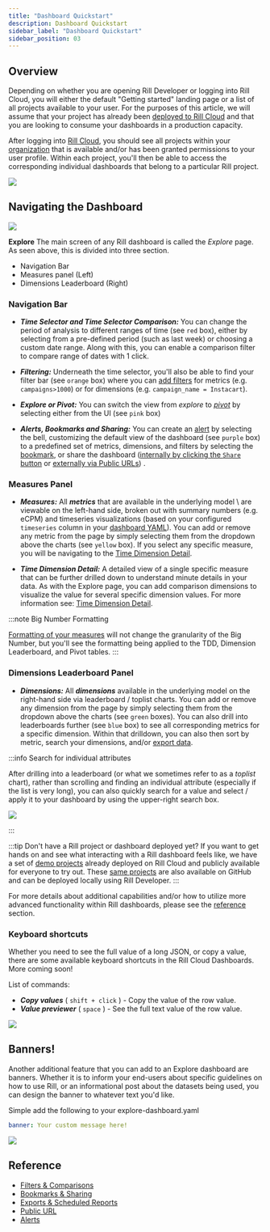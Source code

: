 ```yaml
---
title: "Dashboard Quickstart"
description: Dashboard Quickstart
sidebar_label: "Dashboard Quickstart"
sidebar_position: 03
---
```



## Overview


Depending on whether you are opening Rill Developer or logging into Rill Cloud, you will either the default "Getting started" landing page or a list of all projects available to your user. For the purposes of this article, we will assume that your project has already been [deployed to Rill Cloud](/deploy/deploy-dashboard/) and that you are looking to consume your dashboards in a production capacity.


After logging into [Rill Cloud](https://ui.rilldata.com), you should see all projects within your [organization](/manage/organization-management#organization) that is available and/or has been granted permissions to your user profile. Within each project, you'll then be able to access the corresponding individual dashboards that belong to a particular Rill project. 

<img src = '/img/explore/dashboard101/rill-cloud-landing-page.png' class='rounded-gif' />
<br />


## Navigating the Dashboard

<img src = '/img/explore/dashboard101/quickstart.png' class='rounded-gif' />
<br />


**Explore** 
The main screen of any Rill dashboard is called the _Explore_ page. As seen above, this is divided into three section. 

- Navigation Bar
- Measures panel (Left)
- Dimensions Leaderboard (Right)

### Navigation Bar

- _**Time Selector and Time Selector Comparison:**_ You can change the period of analysis to different ranges of time (see `red` box), either by selecting from a pre-defined period (such as last week) or choosing a custom date range. Along with this, you can enable a comparison filter to compare range of dates with 1 click.

- _**Filtering:**_ Underneath the time selector, you'll also be able to find your filter bar (see `orange` box) where you can [add filters](/explore/filters/filters.md) for metrics (e.g. `campaigns>1000`) or for dimensions (e.g. `campaign_name = Instacart`).

- _**Explore or Pivot:**_ You can switch the view from _explore_ to [_pivot_](https://docs.rilldata.com/explore/filters/pivot) by selecting either from the UI (see `pink` box)

- _**Alerts, Bookmarks and Sharing:**_ You can create an [alert](/explore/alerts/alerts.md) by selecting the bell, customizing the default view of the dashboard (see `purple` box) to a predefined set of metrics, dimensions, and filters by selecting the [bookmark](../bookmarks.md), or share the dashboard ([internally by clicking the `Share` button](/manage/user-management#admin-invites-user-from-rill-cloud) or [externally via Public URLs](../public-url.md)) .


### Measures Panel

- _**Measures:**_  All _**metrics**_ that are available in the underlying model \ are viewable on the left-hand side, broken out with summary numbers (e.g. eCPM) and timeseries visualizations (based on your configured `timeseries` column in your [dashboard YAML](/reference/project-files/explore-dashboards.md)). You can add or remove any metric from the page by simply selecting them from the dropdown above the charts (see `yellow` box). If you select any specific measure, you will be navigating to the [Time Dimension Detail](/explore/dashboard-101/tdd).

- _**Time Dimension Detail:**_ A detailed view of a single specific measure that can be further drilled down to understand minute details in your data. As with the Explore page, you can add comparison dimensions to visualize the value for several specific dimension values. For more information see: [Time Dimension Detail](/explore/dashboard-101/tdd).

:::note Big Number Formatting

[Formatting of your measures](/build/metrics-view/advanced-expressions/metric-formatting) will not change the granularity of the Big Number, but you'll see the formatting being applied to the TDD, Dimension Leaderboard, and Pivot tables. 
:::

### Dimensions Leaderboard Panel

- _**Dimensions:**_  All _**dimensions**_ available in the underlying model on the right-hand side via leaderboard / toplist charts. You can add or remove any dimension from the page by simply selecting them from the dropdown above the charts (see `green` boxes). You can also drill into leaderboards further (see `blue` box) to see all corresponding metrics for a specific dimension. Within that drilldown, you can also then sort by metric, search your dimensions, and/or [export data](../exports.md). 


:::info Search for individual attributes


After drilling into a leaderboard (or what we sometimes refer to as a _toplist_ chart), rather than scrolling and finding an individual attribute (especially if the list is very long), you can also quickly search for a value and select / apply it to your dashboard by using the upper-right search box.


<img src = '/img/explore/dashboard101/search-box.png' class='rounded-gif' />
<br />

:::




:::tip Don't have a Rill project or dashboard deployed yet?
If you want to get hands on and see what interacting with a Rill dashboard feels like, we have a set of [demo projects](https://ui.rilldata.com/demo) already deployed on Rill Cloud and publicly available for everyone to try out. These [same projects](/home/get-started#example-projects-repository) are also available on GitHub and can be deployed locally using Rill Developer.
:::


For more details about additional capabilities and/or how to utilize more advanced functionality within Rill dashboards, please see the [reference](#reference) section.


### Keyboard shortcuts
Whether you need to see the full value of a long JSON, or copy a value, there are some available keyboard shortcuts in the Rill Cloud Dashboards. More coming soon!

List of commands:
- __*Copy values*__ ( ``shift + click`` ) - Copy the value of the row value. 
- __*Value previewer*__ ( ``space`` ) - See the full text value of the row value.

<img src = '/img/explore/dashboard101/preview-value.png' class='rounded-gif' />
<br />


## Banners!
Another additional feature that you can add to an Explore dashboard are banners. Whether it is to inform your end-users about specific guidelines on how to use Rill, or an informational post about the datasets being used, you can design the banner to whatever text you'd like.

Simple add the following to your explore-dashboard.yaml 

```yaml
banner: Your custom message here!
```

<img src = '/img/explore/dashboard101/banner.png' class='rounded-gif' />
<br />

## Reference

- [Filters & Comparisons](/explore/filters/filters.md)
- [Bookmarks & Sharing](../bookmarks.md)
- [Exports & Scheduled Reports](../exports.md)
- [Public URL](../public-url.md)
- [Alerts](/explore/alerts/alerts.md)
